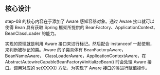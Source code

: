 ## 核心设计
step-08 的核心内容在于添加了 Aware 感知容器对象。通过 Aware 接口就可以使得 Bean 具有获取 Spring 框架所提供的 BeanFactory、ApplicationContext、
BeanClassLoader 的能力。

实现的原理就是利用 Aware 接口来进行标记。然后配合 instanceof 一起使用，来判断被标记的类。Aware 的子类具体有 BeanFactoryAware，BeanNameAware，
ClassLoaderAware，ApplicationContextAware，在 AbstractAutowireCapableBeanFactory#initializeBean()
时会处理 Aware 接口。调用对应的 setXXXX() 方法，为实现了 Aware 接口的类进行赋值操作。